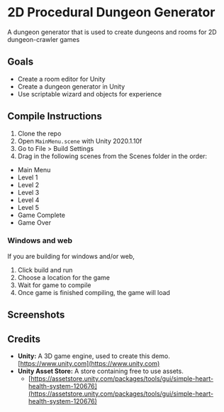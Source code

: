 # 2D Procedural Dungeon Generator
A dungeon generator that is used to create dungeons and rooms for 2D dungeon-crawler games

## Goals
- Create a room editor for Unity
-	Create a dungeon generator in Unity
-	Use scriptable wizard and objects for experience

## Compile Instructions
1. Clone the repo
2. Open `MainMenu.scene` with Unity 2020.1.10f
3. Go to File > Build Settings
4. Drag in the following scenes from the Scenes folder in the order:
  - Main Menu
  - Level 1
  - Level 2
  - Level 3
  - Level 4
  - Level 5
  - Game Complete
  - Game Over
  
### Windows and web
If you are building for windows and/or web, 
1. Click build and run
2. Choose a location for the game
3. Wait for game to compile
4. Once game is finished compiling, the game will load

## Screenshots

## Credits
 - **Unity:** A 3D game engine, used to create this demo. <br> [https://www.unity.com](https://www.unity.com)
 - **Unity Asset Store:** A store containing free to use assets.
   - [https://assetstore.unity.com/packages/tools/gui/simple-heart-health-system-120676](https://assetstore.unity.com/packages/tools/gui/simple-heart-health-system-120676)
